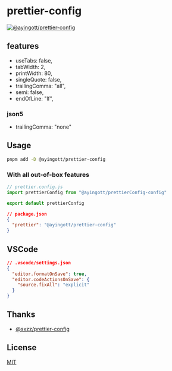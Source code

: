 # prettier-config

[![@ayingott/prettier-config](https://img.shields.io/npm/v/@ayingott/prettier-config.svg)](https://npmjs.com/package/@ayingott/prettier-config)

## features

- useTabs: false,
- tabWidth: 2,
- printWidth: 80,
- singleQuote: false,
- trailingComma: "all",
- semi: false,
- endOfLine: "lf",

### json5

- trailingComma: "none"

## Usage

```bash
pnpm add -D @ayingott/prettier-config
```

### With all out-of-box features

```js
// prettier.config.js
import prettierConfig from "@ayingott/prettierConfig-config"

export default prettierConfig
```

```json
// package.json
{
  "prettier": "@ayingott/prettier-config"
}
```

## VSCode

```json
// .vscode/settings.json
{
  "editor.formatOnSave": true,
  "editor.codeActionsOnSave": {
    "source.fixAll": "explicit"
  }
}
```

## Thanks

- [@sxzz/prettier-config](https://github.com/sxzz/prettier-config)

## License

[MIT](./LICENSE)
